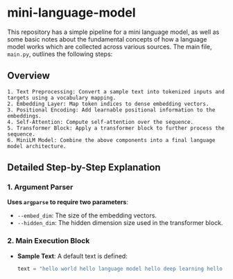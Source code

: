# mini-language-model

This repository has a simple pipeline for a mini language model, as well as some basic notes about the fundamental concepts of how a language model works which are collected across various sources. The main file, `main.py`, outlines the following steps:

## Overview

```
1. Text Preprocessing: Convert a sample text into tokenized inputs and targets using a vocabulary mapping.
2. Embedding Layer: Map token indices to dense embedding vectors.
3. Positional Encoding: Add learnable positional information to the embeddings.
4. Self-Attention: Compute self-attention over the sequence.
5. Transformer Block: Apply a transformer block to further process the sequence.
6. MiniLM Model: Combine the above components into a final language model architecture.
```

## Detailed Step-by-Step Explanation

### 1. Argument Parser

**Uses `argparse` to require two parameters**:
  - `--embed_dim`: The size of the embedding vectors.
  - `--hidden_dim`: The hidden dimension size used in the transformer block.

### 2. Main Execution Block

- **Sample Text**: A default text is defined:
  ```python
  text = "hello world hello language model hello deep learning hello AI"

